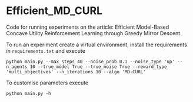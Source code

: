 # Efficient_MD_CURL
Code for running experiments on the article: Efficient Model-Based Concave Utility Reinforcement Learning through Greedy Mirror Descent.

To run an experiment create a virtual environment, install the requirements in `requirements.txt` and execute

`python main.py --max_steps 40 --noise_prob 0.1 --noise_type 'up' --n_agents 10 --true_model True --true_noise True --reward_type 'multi_objectives' --n_iterations 10 --algo 'MD-CURL'`

To customise parameters execute

`python main.py -h` 


